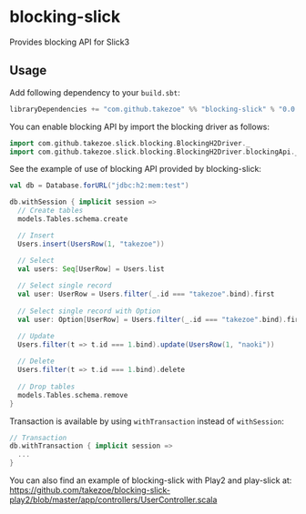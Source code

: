blocking-slick
==============

Provides blocking API for Slick3

Usage
-----

Add following dependency to your `build.sbt`:

```scala
libraryDependencies += "com.github.takezoe" %% "blocking-slick" % "0.0.2-SNAPSHOT"
```

You can enable blocking API by import the blocking driver as follows:

```scala
import com.github.takezoe.slick.blocking.BlockingH2Driver._
import com.github.takezoe.slick.blocking.BlockingH2Driver.blockingApi._
```

See the example of use of blocking API provided by blocking-slick:

```scala
val db = Database.forURL("jdbc:h2:mem:test")

db.withSession { implicit session =>
  // Create tables
  models.Tables.schema.create

  // Insert
  Users.insert(UsersRow(1, "takezoe"))

  // Select
  val users: Seq[UserRow] = Users.list
  
  // Select single record
  val user: UserRow = Users.filter(_.id === "takezoe".bind).first
  
  // Select single record with Option
  val user: Option[UserRow] = Users.filter(_.id === "takezoe".bind).firstOption

  // Update
  Users.filter(t => t.id === 1.bind).update(UsersRow(1, "naoki"))
  
  // Delete
  Users.filter(t => t.id === 1.bind).delete
  
  // Drop tables
  models.Tables.schema.remove
}
```

Transaction is available by using `withTransaction` instead of `withSession`:

```scala
// Transaction
db.withTransaction { implicit session =>
  ...
}
```

You can also find an example of blocking-slick with Play2 and play-slick at:
https://github.com/takezoe/blocking-slick-play2/blob/master/app/controllers/UserController.scala

